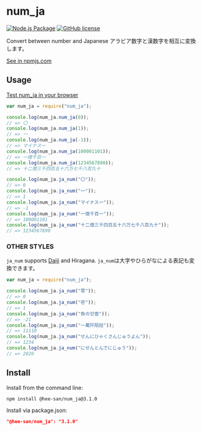 # num_ja
[![Node.js Package](https://github.com/Hee-San/num_ja/workflows/Node.js%20Package/badge.svg)](https://github.com/Hee-San/num_ja/actions)
[![GitHub license](https://img.shields.io/github/license/Hee-San/num_ja)](https://opensource.org/licenses/MIT)

Convert between number and Japanese
アラビア数字と漢数字を相互に変換します。

[See in npmjs.com](https://www.npmjs.com/package/@hee-san/num_ja)

## Usage

[Test num_ja in your browser](https://npm.runkit.com/%40hee-san%2Fnum_ja)

```js
var num_ja = require("num_ja");

console.log(num_ja.num_ja(0));
// => 〇
console.log(num_ja.num_ja(1));
// => 一
console.log(num_ja.num_ja(-1));
// => マイナス一
console.log(num_ja.num_ja(100001101));
// => 一億千百一
console.log(num_ja.num_ja(1234567890));
// => 十二億三千四百五十六万七千八百九十

console.log(num_ja.ja_num("〇"));
// => 0
console.log(num_ja.ja_num("一"));
// => 1
console.log(num_ja.ja_num("マイナス一"));
// => -1
console.log(num_ja.ja_num("一億千百一"));
// => 100001101
console.log(num_ja.ja_num("十二億三千四百五十六万七千八百九十"));
// => 1234567890

```

### OTHER STYLES
`ja_num` supports [Daiji](https://ja.wikipedia.org/wiki/%E5%A4%A7%E5%AD%97_(%E6%95%B0%E5%AD%97)) and Hiragana.
`ja_num`は大字やひらがなによる表記も変換できます。

```js
var num_ja = require("num_ja");

console.log(num_ja.ja_num("零"));
// => 0
console.log(num_ja.ja_num("壱"));
// => 1
console.log(num_ja.ja_num("負の廿壹"));
// => -21
console.log(num_ja.ja_num("一萬阡陌拾"));
// => 11110
console.log(num_ja.ja_num("せんにひゃくさんじゅうよん"));
// => 1234
console.log(num_ja.ja_num("にせんとんでにじゅう"));
// => 2020
```

## Install

Install from the command line:

```sh
npm install @hee-san/num_ja@3.1.0
```

Install via package.json:

```json
"@hee-san/num_ja": "3.1.0"
```
